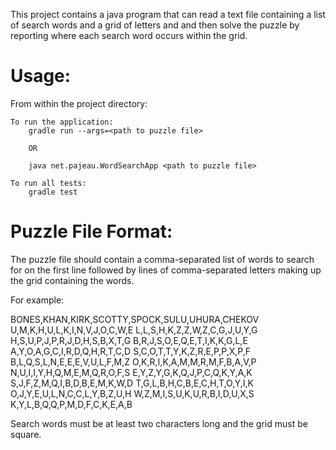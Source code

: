 This project contains a java program that can read a text file containing a list of search words and a grid of letters and and then solve the puzzle by reporting where each search word occurs within the grid.

Usage:
======

From within the project directory:

    To run the application:
        gradle run --args=<path to puzzle file>

        OR

        java net.pajeau.WordSearchApp <path to puzzle file>

    To run all tests:
        gradle test

Puzzle File Format:
===================

The puzzle file should contain a comma-separated list of words to search for on the first line followed by lines of comma-separated letters making up the grid containing the words.

For example:

BONES,KHAN,KIRK,SCOTTY,SPOCK,SULU,UHURA,CHEKOV
U,M,K,H,U,L,K,I,N,V,J,O,C,W,E
L,L,S,H,K,Z,Z,W,Z,C,G,J,U,Y,G
H,S,U,P,J,P,R,J,D,H,S,B,X,T,G
B,R,J,S,O,E,Q,E,T,I,K,K,G,L,E
A,Y,O,A,G,C,I,R,D,Q,H,R,T,C,D
S,C,O,T,T,Y,K,Z,R,E,P,P,X,P,F
B,L,Q,S,L,N,E,E,E,V,U,L,F,M,Z
O,K,R,I,K,A,M,M,R,M,F,B,A,V,P
N,U,I,I,Y,H,Q,M,E,M,Q,R,O,F,S
E,Y,Z,Y,G,K,Q,J,P,C,Q,K,Y,A,K
S,J,F,Z,M,Q,I,B,D,B,E,M,K,W,D
T,G,L,B,H,C,B,E,C,H,T,O,Y,I,K
O,J,Y,E,U,L,N,C,C,L,Y,B,Z,U,H
W,Z,M,I,S,U,K,U,R,B,I,D,U,X,S
K,Y,L,B,Q,Q,P,M,D,F,C,K,E,A,B

Search words must be at least two characters long and the grid must be square.

